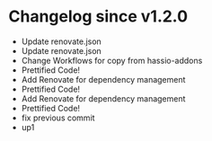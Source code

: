 # Changelog since v1.2.0
- Update renovate.json 
- Update renovate.json 
- Change Workflows for copy from hassio-addons 
- Prettified Code! 
- Add Renovate for dependency management 
- Prettified Code! 
- Add Renovate for dependency management 
- Prettified Code! 
- fix previous commit 
- up1 
